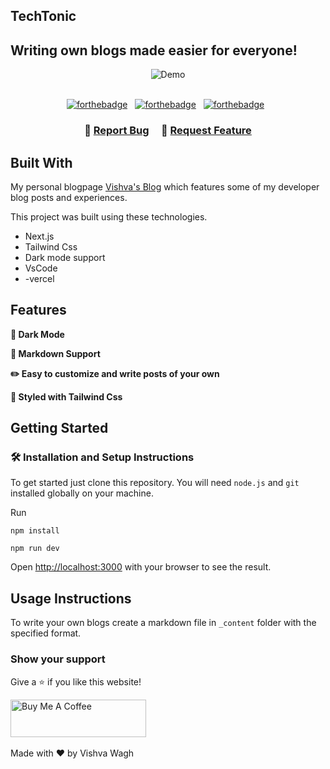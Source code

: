 ## TechTonic

## Writing own blogs made easier for everyone!
<div align="center">
  <img alt="Demo" src="./Extra/demo.gif" />
</div>

<br/>

<center>

[![forthebadge](https://forthebadge.com/images/badges/built-with-love.svg)](https://forthebadge.com) &nbsp;
[![forthebadge](https://forthebadge.com/images/badges/made-with-javascript.svg)](https://forthebadge.com) &nbsp;
[![forthebadge](https://forthebadge.com/images/badges/open-source.svg)](https://forthebadge.com) &nbsp;

</center>

<h3 align="center">
    🔹
    <a href="https://github.com/soumyajit4419/Bits-0f-C0de/issues">Report Bug</a> &nbsp; &nbsp;
    🔹
    <a href="https://github.com/soumyajit4419/Bits-0f-C0de/issues">Request Feature</a>
</h3>

## Built With

My personal blogpage <a href="https://tech-tonic-pi.vercel.app/" target="_blank">Vishva's Blog</a> which features some of my developer blog posts and experiences.<br/>

This project was built using these technologies.

- Next.js
- Tailwind Css
- Dark mode support
- VsCode
- -vercel

## Features

**🌙 Dark Mode**

**📃 Markdown Support**

**✏️ Easy to customize and write posts of your own**

**🎨 Styled with Tailwind Css**


## Getting Started

### 🛠 Installation and Setup Instructions

To get started just clone this repository. You will need `node.js` and `git` installed globally on your machine.

Run

```
npm install
```

```
npm run dev
```

Open [http://localhost:3000](http://localhost:3000) with your browser to see the result.

## Usage Instructions

To write your own blogs create a markdown file in `_content` folder with the specified format. 

### Show your support

Give a ⭐ if you like this website!

<a href="https://tech-tonic-pi.vercel.app/" target="_blank"><img src="https://cdn.buymeacoffee.com/buttons/v2/default-violet.png" alt="Buy Me A Coffee" height= "60px" width= "217px" ></a>
<br><br/>
Made with ♥ by Vishva Wagh
